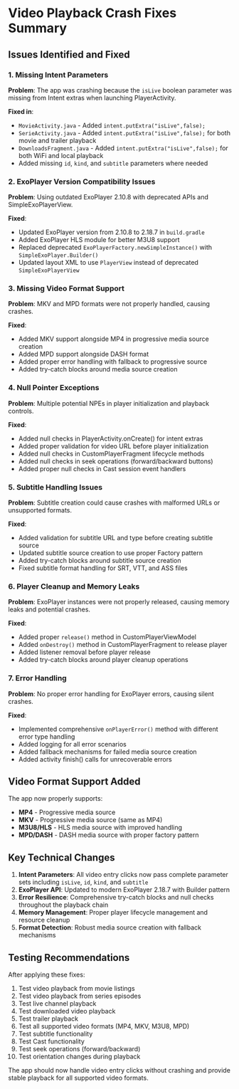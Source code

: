 # Video Playback Crash Fixes Summary

## Issues Identified and Fixed

### 1. Missing Intent Parameters
**Problem**: The app was crashing because the `isLive` boolean parameter was missing from Intent extras when launching PlayerActivity.

**Fixed in**:
- `MovieActivity.java` - Added `intent.putExtra("isLive",false);` 
- `SerieActivity.java` - Added `intent.putExtra("isLive",false);` for both movie and trailer playback
- `DownloadsFragment.java` - Added `intent.putExtra("isLive",false);` for both WiFi and local playback
- Added missing `id`, `kind`, and `subtitle` parameters where needed

### 2. ExoPlayer Version Compatibility Issues
**Problem**: Using outdated ExoPlayer 2.10.8 with deprecated APIs and SimpleExoPlayerView.

**Fixed**:
- Updated ExoPlayer version from 2.10.8 to 2.18.7 in `build.gradle`
- Added ExoPlayer HLS module for better M3U8 support
- Replaced deprecated `ExoPlayerFactory.newSimpleInstance()` with `SimpleExoPlayer.Builder()`
- Updated layout XML to use `PlayerView` instead of deprecated `SimpleExoPlayerView`

### 3. Missing Video Format Support
**Problem**: MKV and MPD formats were not properly handled, causing crashes.

**Fixed**:
- Added MKV support alongside MP4 in progressive media source creation
- Added MPD support alongside DASH format
- Added proper error handling with fallback to progressive source
- Added try-catch blocks around media source creation

### 4. Null Pointer Exceptions
**Problem**: Multiple potential NPEs in player initialization and playback controls.

**Fixed**:
- Added null checks in PlayerActivity.onCreate() for intent extras
- Added proper validation for video URL before player initialization
- Added null checks in CustomPlayerFragment lifecycle methods
- Added null checks in seek operations (forward/backward buttons)
- Added proper null checks in Cast session event handlers

### 5. Subtitle Handling Issues
**Problem**: Subtitle creation could cause crashes with malformed URLs or unsupported formats.

**Fixed**:
- Added validation for subtitle URL and type before creating subtitle source
- Updated subtitle source creation to use proper Factory pattern
- Added try-catch blocks around subtitle source creation
- Fixed subtitle format handling for SRT, VTT, and ASS files

### 6. Player Cleanup and Memory Leaks
**Problem**: ExoPlayer instances were not properly released, causing memory leaks and potential crashes.

**Fixed**:
- Added proper `release()` method in CustomPlayerViewModel
- Added `onDestroy()` method in CustomPlayerFragment to release player
- Added listener removal before player release
- Added try-catch blocks around player cleanup operations

### 7. Error Handling
**Problem**: No proper error handling for ExoPlayer errors, causing silent crashes.

**Fixed**:
- Implemented comprehensive `onPlayerError()` method with different error type handling
- Added logging for all error scenarios
- Added fallback mechanisms for failed media source creation
- Added activity finish() calls for unrecoverable errors

## Video Format Support Added

The app now properly supports:
- **MP4** - Progressive media source
- **MKV** - Progressive media source (same as MP4)
- **M3U8/HLS** - HLS media source with improved handling
- **MPD/DASH** - DASH media source with proper factory pattern

## Key Technical Changes

1. **Intent Parameters**: All video entry clicks now pass complete parameter sets including `isLive`, `id`, `kind`, and `subtitle`
2. **ExoPlayer API**: Updated to modern ExoPlayer 2.18.7 with Builder pattern
3. **Error Resilience**: Comprehensive try-catch blocks and null checks throughout the playback chain
4. **Memory Management**: Proper player lifecycle management and resource cleanup
5. **Format Detection**: Robust media source creation with fallback mechanisms

## Testing Recommendations

After applying these fixes:
1. Test video playback from movie listings
2. Test video playback from series episodes 
3. Test live channel playback
4. Test downloaded video playback
5. Test trailer playback
6. Test all supported video formats (MP4, MKV, M3U8, MPD)
7. Test subtitle functionality
8. Test Cast functionality
9. Test seek operations (forward/backward)
10. Test orientation changes during playback

The app should now handle video entry clicks without crashing and provide stable playback for all supported video formats.